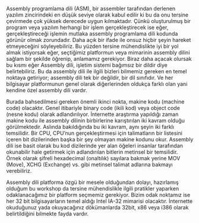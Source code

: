 Assembly programlama dili (ASM), bir assembler tarafından derlenen yazılım zincirindeki en düşük seviye olarak kabul edilir ki bu da onu tersine çevirmede çok yüksek derecede uygun kılmaktadır. Çünkü oluşturulmuş bir program veya yazılım herhangi bir işlem gerçekleştirecek ise eğer, gerçekleştireceği işlemin mutlaka assembly programlama dili kodunda görünür olmak zorundadır. Daha açık bir ifade ile onsuz hiçbir şeyin hareket etmeyeceğini söyleyebiliriz. Bu yüzden tersine mühendislikte iyi bir yol almak istiyorsak eğer, seçtiğimiz platformun veya mimarinin assembly dilini sağlam bir şekilde öğrenip, anlamamız gerekiyor. Biraz daha açacak olursak bu kısmı eğer Assembly dili, işletim sistemi bağımsız bir dildir diye belirtebiliriz. Bu da assembly dili ile ilgili bizleri bilmemiz gereken en temel noktaya getiriyor; assembly dili tek bir değildir, bir dil sınıfıdır. Ve her bilgisayar platformunun genel olarak diğerlerinden oldukça farklı olan yani kendine özel assembly dili vardır.

Burada bahsedilmesi gereken önemli ikinci nokta, makine kodu (machine code) olacaktır. Genel itibariyle binary code (ikili kod) veya object code (nesne kodu) olarak adlandırılıyor. İnternette araştırma yapıldığı zaman makine kodu ile assembly dilinin birbirlerine karıştırılan iki kavram olduğu görülmektedir. Aslında bakıldığında bu iki kavram, aynı şeyin iki farklı temsilidir. Bir CPU, CPU’nun gerçekleştirmesi için talimatların bir listesini içeren bit dizilerinden başka bir şey olmayan makine kodunu okur. Assembly dili ise basit olarak bu kod dizilerinde yer alan öğeleri insanlar tarafından okunabilir hale getirmek için adlandırılan bitlerin metinsel bir temsilidir. Örnek olarak şifreli hexadecimal (onaltılık) sayılara bakmak yerine MOV (Move), XCHG (Exchange) vs. gibi metinsel talimat adlarına bakmayı verebiliriz.

Assembly dili platforma özgü bir mesele olduğundan dolayı, hazırlamış olduğum bu workshop da tersine mühendislikle ilgili pratikler yaparken odaklanacağımız bir platform seçmemiz gerekiyor. Bizim odak noktamız ise her 32 bit bilgisayarların temel aldığı Intel IA-32 mimarisi olacaktır. İnternette okuduğunuz yada okuyacağınız dökümanlarda 32bit, x86 veya i386 olarak belirtildiğini bilmekte fayda vardır.

